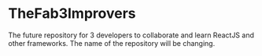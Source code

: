 # TheFab3Improvers
The future repository for 3 developers to collaborate and learn ReactJS and other frameworks. The name of the repository will be changing.
